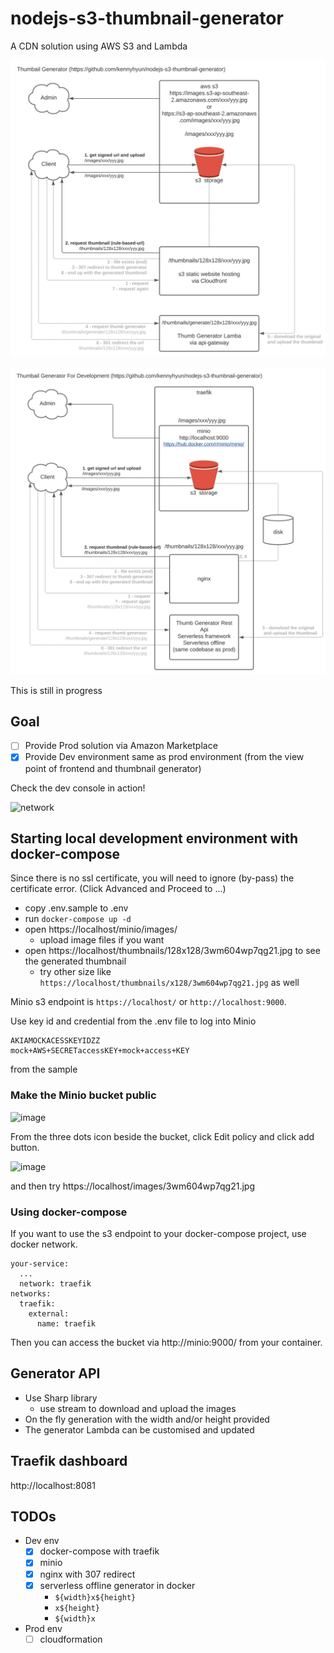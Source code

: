 # nodejs-s3-thumbnail-generator

A CDN solution using AWS S3 and Lambda

![prod system](https://raw.githubusercontent.com/kennyhyun/nodejs-s3-thumbnail-generator/main/AWS%20thumbnail%20CDN%20solution%20-%20aws%20infra%20for%20thumbnails.svg)

![dev system](https://raw.githubusercontent.com/kennyhyun/nodejs-s3-thumbnail-generator/main/AWS%20thumbnail%20CDN%20solution%20-%20dev%20env%20for%20aws.svg)

This is still in progress

## Goal

- [ ] Provide Prod solution via Amazon Marketplace
- [x] Provide Dev environment same as prod environment (from the view point of frontend and thumbnail generator)

Check the dev console in action!

![network](https://user-images.githubusercontent.com/5399854/100533417-24bfea00-3258-11eb-85f7-c9b85288f507.png)

## Starting local development environment with docker-compose

Since there is no ssl certificate, you will need to ignore (by-pass) the certificate error. (Click Advanced and Proceed to ...)

- copy .env.sample to .env
- run `docker-compose up -d`
- open https://localhost/minio/images/
  - upload image files if you want
- open https://localhost/thumbnails/128x128/3wm604wp7qg21.jpg to see the generated thumbnail
  - try other size like `https://localhost/thumbnails/x128/3wm604wp7qg21.jpg` as well

Minio s3 endpoint is `https://localhost/` or `http://localhost:9000`.

Use key id and credential from the .env file to log into Minio

```
AKIAMOCKACESSKEYIDZZ
mock+AWS+SECRETaccessKEY+mock+access+KEY
```
from the sample

### Make the Minio bucket public

![image](https://user-images.githubusercontent.com/5399854/100536479-fb618700-3274-11eb-9616-496740bcdd69.png)

From the three dots icon beside the bucket, click Edit policy and click add button.

![image](https://user-images.githubusercontent.com/5399854/100537258-ef78c380-327a-11eb-9850-7da190467fba.png)

and then try https://localhost/images/3wm604wp7qg21.jpg


### Using docker-compose

If you want to use the s3 endpoint to your docker-compose project, use docker network.

```
your-service:
  ...
  network: traefik
networks:
  traefik:
    external:
      name: traefik
```

Then you can access the bucket via http://minio:9000/ from your container.

## Generator API

- Use Sharp library
  - use stream to download and upload the images
- On the fly generation with the width and/or height provided
- The generator Lambda can be customised and updated

## Traefik dashboard

http://localhost:8081

## TODOs

- Dev env
  - [x] docker-compose with traefik
  - [x] minio
  - [x] nginx with 307 redirect
  - [x] serverless offline generator in docker
    - `${width}x${height}`
    - `x${height}`
    - `${width}x`
- Prod env
  - [ ] cloudformation
